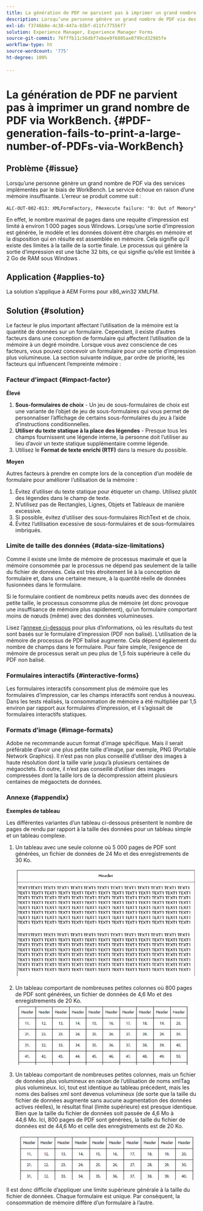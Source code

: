 ```yaml
---
title: La génération de PDF ne parvient pas à imprimer un grand nombre de PDF avec WorkBench.
description: Lorsqu’une personne génère un grand nombre de PDF via des services implémentés par le biais de WorkBench, le service d’impression échoue.
exl-id: f3746b8e-4c38-447a-b5bf-d11fc77556f7
solution: Experience Manager, Experience Manager Forms
source-git-commit: 76fffb11c56dbf7ebee9f6805ae0799cd32985fe
workflow-type: ht
source-wordcount: '775'
ht-degree: 100%

---
```


# La génération de PDF ne parvient pas à imprimer un grand nombre de PDF via WorkBench. {#PDF-generation-fails-to-print-a-large-number-of-PDFs-via-WorkBench}

## Problème {#issue}

Lorsqu’une personne génère un grand nombre de PDF via des services implémentés par le biais de WorkBench. Le service échoue en raison d’une mémoire insuffisante. L’erreur se produit comme suit :

`ALC-OUT-002-013: XMLFormFactory, PAexecute failure: "0: Out of Memory"`

<!-- Attached is a simplified template (BollatoRiservatiLandscape_table_simple.xdp) that simulates the problem.
Using the Designer, if we associate the template "BollatoRiservatiLandscape_table_semplice.xdp" with the XML file "BollatoRiservati.xml" during the generation of the pdf, the process comes to occupy 1.6 Gb of RAM. On the server side, with the complete template, the pdf generation process breaks down, occupying 2 GB of RAM.-->

En effet, le nombre maximal de pages dans une requête d’impression est limité à environ 1 000 pages sous Windows. Lorsqu’une sortie d’impression est générée, le modèle et les données doivent être chargés en mémoire et la disposition qui en résulte est assemblée en mémoire. Cela signifie qu’il existe des limites à la taille de la sortie finale. Le processus qui génère la sortie d’impression est une tâche 32 bits, ce qui signifie qu’elle est limitée à 2 Go de RAM sous Windows <!--and 4 GB on UNIX-->.

## Application {#applies-to}

La solution s’applique à AEM Forms <!--JEE Server and AEM Forms on OSGi Server--> pour x86_win32 XMLFM.

## Solution {#solution}

Le facteur le plus important affectant l’utilisation de la mémoire est la quantité de données sur un formulaire. Cependant, il existe d’autres facteurs dans une conception de formulaire qui affectent l’utilisation de la mémoire à un degré moindre. Lorsque vous avez conscience de ces facteurs, vous pouvez concevoir un formulaire pour une sortie d’impression plus volumineuse. La section suivante indique, par ordre de priorité, les facteurs qui influencent l’empreinte mémoire :

### Facteur d’impact {#impact-factor}

**Élevé**

1. **Sous-formulaires de choix** - Un jeu de sous-formulaires de choix est une variante de l’objet de jeu de sous-formulaires qui vous permet de personnaliser l’affichage de certains sous-formulaires du jeu à l’aide d’instructions conditionnelles.
1. **Utiliser du texte statique à la place des légendes** - Presque tous les champs fournissent une légende interne, la personne doit l’utiliser au lieu d’avoir un texte statique supplémentaire comme légende.
1. Utilisez le **Format de texte enrichi (RTF)** dans la mesure du possible.

**Moyen**

Autres facteurs à prendre en compte lors de la conception d’un modèle de formulaire pour améliorer l’utilisation de la mémoire :

1. Évitez d’utiliser du texte statique pour étiqueter un champ. Utilisez plutôt des légendes dans le champ de texte.
2. N’utilisez pas de Rectangles, Lignes, Objets et Tableaux de manière excessive.
3. Si possible, évitez d’utiliser des sous-formulaires RichText et de choix.
4. Évitez l’utilisation excessive de sous-formulaires et de sous-formulaires imbriqués.

### Limite de taille des données {#data-size-limitations}

Comme il existe une limite de mémoire de processus maximale et que la mémoire consommée par le processus ne dépend pas seulement de la taille du fichier de données. Cela est très étroitement lié à la conception de formulaire et, dans une certaine mesure, à la quantité réelle de données fusionnées dans le formulaire.

Si le formulaire contient de nombreux petits nœuds avec des données de petite taille, le processus consomme plus de mémoire (et donc provoque une insuffisance de mémoire plus rapidement), qu’un formulaire comportant moins de nœuds (même) avec des données volumineuses.

Lisez l’[annexe ci-dessous](#appendix) pour plus d’informations, où les résultats du test sont basés sur le formulaire d’impression (PDF non balisé). L’utilisation de la mémoire de processus de PDF balisé augmente. Cela dépend également du nombre de champs dans le formulaire. Pour faire simple, l’exigence de mémoire de processus serait un peu plus de 1,5 fois supérieure à celle du PDF non balisé.

### Formulaires interactifs {#interactive-forms}

Les formulaires interactifs consomment plus de mémoire que les formulaires d’impression, car les champs interactifs sont rendus à nouveau. Dans les tests réalisés, la consommation de mémoire a été multipliée par 1,5 environ par rapport aux formulaires d’impression, et il s’agissait de formulaires interactifs statiques.

### Formats d’image {#image-formats}

Adobe ne recommande aucun format d’image spécifique. Mais il serait préférable d’avoir une plus petite taille d’image, par exemple, PNG (Portable Network Graphics). Il n’est pas non plus conseillé d’utiliser des images à haute résolution dont la taille varie jusqu’à plusieurs centaines de mégaoctets. En outre, il n’est pas conseillé d’utiliser des images compressées dont la taille lors de la décompression atteint plusieurs centaines de mégaoctets de données.

### Annexe {#appendix}

**Exemples de tableau**

Les différentes variantes d’un tableau ci-dessous présentent le nombre de pages de rendu par rapport à la taille des données pour un tableau simple et un tableau complexe.

1. Un tableau avec une seule colonne où 5 000 pages de PDF sont générées, un fichier de données de 24 Mo et des enregistrements de 30 Ko.

   ![table_single_column](/help/forms/using/assets/table_single_column.png)

1. Un tableau comportant de nombreuses petites colonnes où 800 pages de PDF sont générées, un fichier de données de 4,6 Mo et des enregistrements de 20 Ko.
   ![table_many_small_columns](/help/forms/using/assets/table_many_small_columns.png)

1. Un tableau comportant de nombreuses petites colonnes, mais un fichier de données plus volumineux en raison de l’utilisation de noms xmlTag plus volumineux.
Ici, tout est identique au tableau précédent, mais les noms des balises xml sont devenus volumineux (de sorte que la taille du fichier de données augmente sans aucune augmentation des données actives réelles), le résultat final (limite supérieure) est presque identique. Bien que la taille du fichier de données soit passée de 4,6 Mo à 44,6 Mo. Ici, 800 pages de PDF sont générées, la taille du fichier de données est de 44,6 Mo et celle des enregistrements est de 20 Ko.

   ![table_bigger_xml_tagname](/help/forms/using/assets/table_bigger_xml_tagname.png)

Il est donc difficile d’appliquer une limite supérieure générale à la taille du fichier de données. Chaque formulaire est unique. Par conséquent, la consommation de mémoire diffère d’un formulaire à l’autre.
